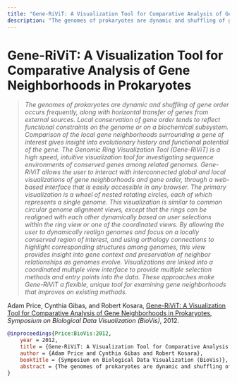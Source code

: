 ```yaml
---
title: "Gene-RiViT: A Visualization Tool for Comparative Analysis of Gene Neighborhoods in Prokaryotes"
description: "The genomes of prokaryotes are dynamic and shuffling of gene order occurs frequently, along with horizontal transfer of genes from external sources. Local conservation of gene order tends to reflect functional constraints on the genome or on a biochemical subsystem. Comparison of the local gene neighborhoods surrounding a gene of interest gives insight into evolutionary history and functional potential of the gene. The Genomic Ring Visualization Tool (Gene-RiViT) is a high speed, intuitive visualization tool for investigating sequence environments of conserved genes among related genomes. Gene-RiViT allows the user to interact with interconnected global and local visualizations of gene neighborhoods and gene order, through a web-based interface that is easily accessible in any browser. The primary visualization is a wheel of nested rotating circles, each of which represents a single genome. This visualization is similar to common circular genome alignment views, except that the rings can be realigned with each other dynamically based on user selections within the ring view or one of the coordinated views. By allowing the user to dynamically realign genomes and focus on a locally conserved region of interest, and using orthology connections to highlight corresponding structures among genomes, this view provides insight into gene context and preservation of neighbor relationships as genomes evolve. Visualizations are linked into a coordinated multiple view interface to provide multiple selection methods and entry points into the data. These approaches make Gene-RiViT a flexible, unique tool for examining gene neighborhoods that improves on existing methods."
---
```


# Gene-RiViT: A Visualization Tool for Comparative Analysis of Gene Neighborhoods in Prokaryotes

> _The genomes of prokaryotes are dynamic and shuffling of gene order occurs frequently, along with horizontal transfer of genes from external sources. Local conservation of gene order tends to reflect functional constraints on the genome or on a biochemical subsystem. Comparison of the local gene neighborhoods surrounding a gene of interest gives insight into evolutionary history and functional potential of the gene. The Genomic Ring Visualization Tool (Gene-RiViT) is a high speed, intuitive visualization tool for investigating sequence environments of conserved genes among related genomes. Gene-RiViT allows the user to interact with interconnected global and local visualizations of gene neighborhoods and gene order, through a web-based interface that is easily accessible in any browser. The primary visualization is a wheel of nested rotating circles, each of which represents a single genome. This visualization is similar to common circular genome alignment views, except that the rings can be realigned with each other dynamically based on user selections within the ring view or one of the coordinated views. By allowing the user to dynamically realign genomes and focus on a locally conserved region of interest, and using orthology connections to highlight corresponding structures among genomes, this view provides insight into gene context and preservation of neighbor relationships as genomes evolve. Visualizations are linked into a coordinated multiple view interface to provide multiple selection methods and entry points into the data. These approaches make Gene-RiViT a flexible, unique tool for examining gene neighborhoods that improves on existing methods._

Adam Price, Cynthia Gibas, and Robert Kosara, <a href="https://media.eagereyes.org/papers/2012/Price-BioVis-2012.pdf" target="_blank">Gene-RiViT: A Visualization Tool for Comparative Analysis of Gene Neighborhoods in Prokaryotes</a>, _Symposium on Biological Data Visualization (BioVis)_, 2012.


```bibtex
@inproceedings{Price:BioVis:2012,
	year = 2012,
	title = {Gene-RiViT: A Visualization Tool for Comparative Analysis of Gene Neighborhoods in Prokaryotes},
	author = {Adam Price and Cynthia Gibas and Robert Kosara},
	booktitle = {Symposium on Biological Data Visualization (BioVis)},
	abstract = {The genomes of prokaryotes are dynamic and shuffling of gene order occurs frequently, along with horizontal transfer of genes from external sources. Local conservation of gene order tends to reflect functional constraints on the genome or on a biochemical subsystem. Comparison of the local gene neighborhoods surrounding a gene of interest gives insight into evolutionary history and functional potential of the gene. The Genomic Ring Visualization Tool (Gene-RiViT) is a high speed, intuitive visualization tool for investigating sequence environments of conserved genes among related genomes. Gene-RiViT allows the user to interact with interconnected global and local visualizations of gene neighborhoods and gene order, through a web-based interface that is easily accessible in any browser. The primary visualization is a wheel of nested rotating circles, each of which represents a single genome. This visualization is similar to common circular genome alignment views, except that the rings can be realigned with each other dynamically based on user selections within the ring view or one of the coordinated views. By allowing the user to dynamically realign genomes and focus on a locally conserved region of interest, and using orthology connections to highlight corresponding structures among genomes, this view provides insight into gene context and preservation of neighbor relationships as genomes evolve. Visualizations are linked into a coordinated multiple view interface to provide multiple selection methods and entry points into the data. These approaches make Gene-RiViT a flexible, unique tool for examining gene neighborhoods that improves on existing methods.},
}
```

